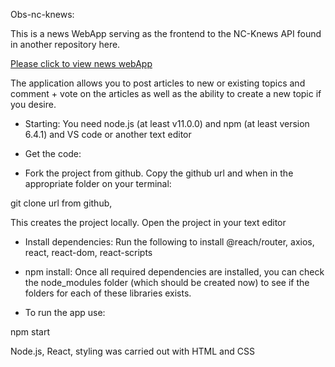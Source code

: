 Obs-nc-knews: 


This is a news WebApp serving as the frontend to the NC-Knews API found in another repository here.

<a href="https://obs-nc-knews.netlify.com">Please click to view news webApp</a>

The application allows you to post articles to new or existing topics and comment + vote on the articles as well as the ability to create a new topic if you desire.

- Starting:
You need node.js (at least v11.0.0) and npm (at least version 6.4.1) and VS code or another text editor

- Get the code:

- Fork the project from github. Copy the github url and when in the appropriate folder on your terminal:

git clone url from github, 

This creates the project locally. Open the project in your text editor

- Install dependencies:
Run the following to install @reach/router, axios, react, react-dom, react-scripts

- npm install:
Once all required dependencies are installed, you can check the node_modules folder (which should be created now) to see if the folders for each of these libraries exists.

- To run the app use:

npm start



Node.js, React, styling was carried out with HTML and CSS